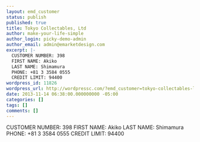```yaml
---
layout: emd_customer
status: publish
published: true
title: Tokyo Collectables, Ltd
author: make-your-life-simple
author_login: picky-demo-admin
author_email: admin@emarketdesign.com
excerpt: |-
  CUSTOMER NUMBER: 398
  FIRST NAME: Akiko
  LAST NAME: Shimamura
  PHONE: +81 3 3584 0555
  CREDIT LIMIT: 94400
wordpress_id: 11826
wordpress_url: http://wordpressc.com/?emd_customer=tokyo-collectables-ltd
date: 2013-11-14 06:38:00.000000000 -05:00
categories: []
tags: []
comments: []
---
```

CUSTOMER NUMBER: 398
FIRST NAME: Akiko
LAST NAME: Shimamura
PHONE: +81 3 3584 0555
CREDIT LIMIT: 94400
